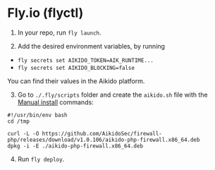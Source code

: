 # Fly.io (flyctl)

1. In your repo, run `fly launch`.

2. Add the desired environment variables, by running

- `fly secrets set AIKIDO_TOKEN=AIK_RUNTIME...`
- `fly secrets set AIKIDO_BLOCKING=false`

You can find their values in the Aikido platform.

3. Go to `./.fly/scripts` folder and create the `aikido.sh` file with the [Manual install](../README.md#Manual-install) commands:

```
#!/usr/bin/env bash
cd /tmp

curl -L -O https://github.com/AikidoSec/firewall-php/releases/download/v1.0.106/aikido-php-firewall.x86_64.deb
dpkg -i -E ./aikido-php-firewall.x86_64.deb
```

4. Run `fly deploy`.